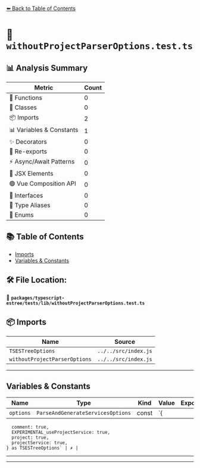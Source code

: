 [⬅️ Back to Table of Contents](../../../../index.md)

# 📄 `withoutProjectParserOptions.test.ts`

## 📊 Analysis Summary

| Metric | Count |
|--------|-------|
| 🔧 Functions | 0 |
| 🧱 Classes | 0 |
| 📦 Imports | 2 |
| 📊 Variables & Constants | 1 |
| ✨ Decorators | 0 |
| 🔄 Re-exports | 0 |
| ⚡ Async/Await Patterns | 0 |
| 💠 JSX Elements | 0 |
| 🟢 Vue Composition API | 0 |
| 📐 Interfaces | 0 |
| 📑 Type Aliases | 0 |
| 🎯 Enums | 0 |

## 📚 Table of Contents

- [Imports](#imports)
- [Variables & Constants](#variables-constants)

## 🛠️ File Location:
📂 **`packages/typescript-estree/tests/lib/withoutProjectParserOptions.test.ts`**

## 📦 Imports

| Name | Source |
|------|--------|
| `TSESTreeOptions` | `../../src/index.js` |
| `withoutProjectParserOptions` | `../../src/index.js` |


---

## Variables & Constants

| Name | Type | Kind | Value | Exported |
|------|------|------|-------|----------|
| `options` | `ParseAndGenerateServicesOptions` | const | `{
      comment: true,
      EXPERIMENTAL_useProjectService: true,
      project: true,
      projectService: true,
    } as TSESTreeOptions` | ✗ |


---


---